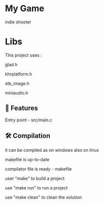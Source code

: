 # My Game

indie shooter

# Libs

This project uses :

glad.h

khrplatform.h

stb_image.h

miniaudio.h




## 🚀 Features

Entry point - src/main.c


## 🛠️ Compilation


it can be compiled as on windows also on linux

makefile is up-to-date

compilator file is ready - makefile

user "make" to build a project

use "make run" to run a project

use "make clean" to clean the solution
